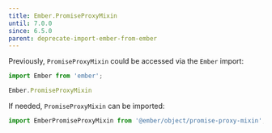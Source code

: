 ```yaml
---
title: Ember.PromiseProxyMixin
until: 7.0.0
since: 6.5.0
parent: deprecate-import-ember-from-ember
---
```



Previously, `PromiseProxyMixin` could be accessed via the `Ember` import:
```js
import Ember from 'ember';

Ember.PromiseProxyMixin
```

If needed, `PromiseProxyMixin` can be imported:
```js
import EmberPromiseProxyMixin from '@ember/object/promise-proxy-mixin';
```
